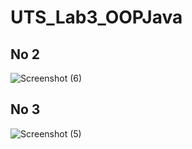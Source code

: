 # UTS_Lab3_OOPJava
## No 2
![Screenshot (6)](https://user-images.githubusercontent.com/110342947/236661336-382b344c-8b31-4e3a-a19b-2a460ff989e6.png)
## No 3
![Screenshot (5)](https://user-images.githubusercontent.com/110342947/236641768-0811b51a-d7bf-4ab6-b533-71aec06824e5.png)
